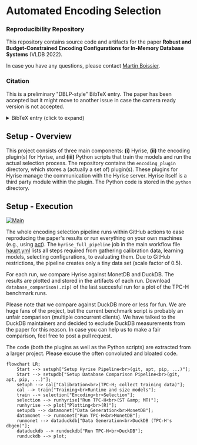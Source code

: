 # Automated Encoding Selection
### Reproducibility Repository

This repository contains source code and artifacts for the paper **Robust and Budget-Constrained Encoding Configurations for In-Memory Database Systems** (VLDB 2022).

In case you have any questions, please contact [Martin Boissier](https://hpi.de/plattner/people/phd-students/martin-boissier.html).


### Citation

This is a preliminary "DBLP-style" BibTeX entry. The paper has been accepted but it might move to another issue in case the camera ready version is not accepted.
<details><summary>BibTeX entry (click to expand)</summary>

```bibtex
@article{DBLPlike:journals/pvldb/Boissier22,
  author    = {Martin Boissier},
  title     = {Robust and Budget-Constrained Encoding Configurations for In-Memory Database Systems},
  journal   = {Proc. {VLDB} Endow.},
  volume    = {15},
  number    = {4},
  pages     = {780--793},
  year      = {2022},
  url       = {http://www.vldb.org/pvldb/vol15/p499-boissier.pdf}
}
```
</details>


## Setup - Overview

This project consists of three main components: **(i)** Hyrise, **(ii)** the encoding plugin(s) for Hyrise, and **(iii)** Python scripts that train the models and run the actual selection process.
The repository contains the `encoding_plugin` directory, which stores a (actually a set of) plugin(s). These plugins for Hyrise manage the communication with the Hyrise server. Hyrise itself is a third party module within the plugin.
The Python code is stored in the `python` directory.


## Setup - Execution

[![Main](https://github.com/hyrise/encoding_selection/actions/workflows/haupt.yml/badge.svg)](https://github.com/hyrise/encoding_selection/actions/workflows/haupt.yml)

The whole encoding selection pipeline runs within GitHub actions to ease reproducing the paper's results or run everything on your own machines (e.g., using [act](https://github.com/nektos/act)).
The `hyrise_full_pipeline` job in the main workflow file [haupt.yml](https://github.com/hyrise/encoding_selection/blob/main/.github/workflows/haupt.yml#L20) lists all steps required from gathering calibration data, learning models, selecting configurations, to evaluating them.
Due to GitHub restrictions, the pipeline creates only a tiny data set (scale factor of 0.5).

For each run, we compare Hyrise against MonetDB and DuckDB.
The results are plotted and stored in the artifacts of each run.
Download `database_comparison(.zip)` of the last succesful run for a plot of the TPC-H benchmark runs.

Please note that we compare against DuckDB more or less for fun.
We are huge fans of the project, but the current benchmark script is probably an unfair comparison (multiple concurrent clients).
We have talked to the DuckDB maintainers and decided to exclude DuckDB measurements from the paper for this reason.
In case you can help us to make a fair comparison, feel free to post a pull request.

The code (both the plugins as well as the Python scripts) are extracted from a larger project.
Please excuse the often convoluted and bloated code.


```mermaid
flowchart LR;
    Start --> setuph["Setup Hyrise Pipeline<br>(git, apt, pip, ...)"];
    Start --> setupdb["Setup Database Comparison Pipeline<br>(git, apt, pip, ...)"];
    setuph --> cal["Calibration<br>(TPC-H; collect training data)"];
    cal --> train["Training<br>Runtime and size models"];
    train --> selection["Encoding<br>Selection"];
    selection --> runhyrise["Run TPC-H<br>(ST &amp; MT)"];
    runhyrise --> plot["Plotting<br>(R)"];
    setupdb --> datamonet["Data Generation<br>MonetDB"];
    datamonet --> runmonet["Run TPC-H<br>MonetDB"];
    runmonet --> dataduckdb["Data Generation<br>DuckDB (TPC-H's dbgen)"];
    dataduckdb --> runduckdb["Run TPC-H<br>DuckDB"];
    runduckdb --> plot;
```

